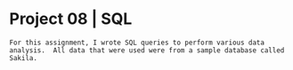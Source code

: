 # Project 08 | SQL

    For this assignment, I wrote SQL queries to perform various data analysis.  All data that were used were from a sample database called Sakila.